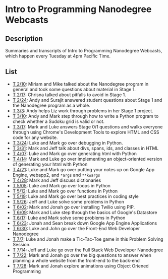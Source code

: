 # Intro to Programming Nanodegree Webcasts

## Description

Summaries and transcripts of Intro to Programming Nanodegree Webcasts,
which happen every Tuesday at 4pm Pacific Time.

## List

- [T 2/10][1]: Miriam and Mike talked about the Nanodegree program in general
  and took some questions about material in Stage 1.
- [T 2/17][2]: Chrisna talked about pitfalls to avoid in Stage 1.
- [T 2/24][3]: Andy and Surajit answered student questions about Stage 1 and
  the Nanodegree program as a whole.
- [T 3/3][4]: Andy helps Liz work through problems in her Stage 1 project.
- [T 3/10][5]: Andy and Mark step through how to write a Python program to check whether a Sudoku grid is valid or not.
- [T 3/17][6]: Mark and Luke answers Stage 0/1 questions and walks everyone through using Chrome's Development Tools to explore HTML and CSS code for any website.
- [T 3/24][7]: Luke and Mark go over debugging in Python.
- [T 3/31][8]: Mark and Jeff talk about divs, spans, ids, and classes in HTML
- [T 4/07][9]: Luke and Mark go over generating html with Python
- [T 4/14][10]: Mark and Luke go over implementing an object-oriented version of generating your html with Python
- [T 4/21][11]: Luke and Mark go over putting your notes up on Google App Engine, webapp2, and `*args` and `**kwargs`
- [T 4/28][12]: Mark and Jeff discuss dictionaries
- [T 5/05][13]: Luke and Mark go over loops in Python
- [T 5/12][14]: Luke and Mark go over functions in Python
- [T 5/19][15]: Luke and Mark go over best practices in coding style
- [T 5/26][16]: Jeff and Luke solve some problems in Python
- [T 6/02][17]: Mark and Jonah go over installing Twilio using PIP.
- [T 6/09][18]: Mark and Luke step through the basics of Google's Datastore
- [T 6/17][19]: Luke and Mark solve some problems in Python
- [T 6/23][20]: Jonah and Sean break down Google App Engine Applications
- [T 6/30][21]: Luke and John go over the Front-End Web Developer Nanodegree
- [T 7/7][22]: Luke and Jonah make a Tic-Tac-Toe game in this Problem Solving Session.
- [T 7/14][23]: Jeff and Luke go over the Full Stack Web Developer Nanodegree
- [T 7/22][24]: Mark and Jonah go over the big questions to answer when planning a whole website from the front-end to the back-end
- [T 7/28][25]: Mark and Jonah explore animations using Object Oriened Programming

[1]: https://plus.google.com/events/cpehpd7ehd414g5vkpc0g4ojkq8?authkey=CO262J255Kf2Iw
[2]: Stage_1/2015-02-17-project-1/README.md
[3]: General/2015-02-24-general/README.md
[4]: Stage_1/2015-03-03-project-1/README.md
[5]: Stage_2/2015-03-10-python-problem_solving/README.md
[6]: Stage_1/2015-03-17-chrome_dev_tools/README.md
[7]: Stage_2/2015-03-24-python_debugging/README.md
[8]: Stage_1/2015-03-31-divs,span,id,class/README.md
[9]: Stage_2/2015-04-07-generating-html-with-python/README.md
[10]: Stage_3/2015-04-14-Generate_HTML_with_OOP
[11]: Stage_4/2015-04-21-Generate_Notes_with_Google_App_Engine/README.md
[12]: Stage_2/2015-04-28-Dictionaries/README.md
[13]: Stage_2/2015-05-05-loops-in-python/README.md
[14]: Stage_2/2015-05-12-functions/README.md
[15]: General/2015-05-19-coding_style/README.md
[16]: General/2015-05-26-problem_solving_session/README.md
[17]: Stage_2/2015-06-02-installing_twilio_with_pip/README.md
[18]: Stage_4/2015-06-09-Google_Datastore/README.md
[19]: General/2015-06-17-problem_solving_session/README.md
[20]: Stage_4/2015-06-23-Breaking_Down_GAE_Applications/README.md
[21]: Intro-To-Other-Nanodegrees/Front-End-Web-Developer/README.md
[22]: Stage_2/2015-07-09-problem-solving-tic-tac-toe/README.md
[23]: Intro-To-Other-Nanodegrees/Full-Stack-Web-Developer/README.md
[24]: General/2015-07-21-planning_website_front_to_back/README.md
[25]: 2015-07-28-OOP_Animate/README.md

